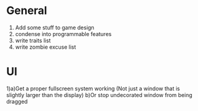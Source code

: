 General
=======

1) Add some stuff to game design
2) condense into programmable features
3) write traits list
4) write zombie excuse list


UI
==

1)a)Get a proper fullscreen system working (Not just a window that is slightly larger than the display)
	b)Or stop undecorated window from being dragged
